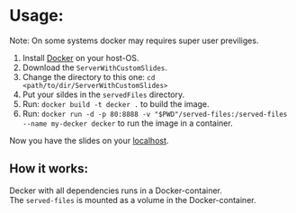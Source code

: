 # Usage:
Note: On some systems docker may requires super user previliges.
1. Install [Docker](https://docs.docker.com/install/) on your host-OS.
2. Download the `ServerWithCustomSlides`.
3. Change the directory to this one: `cd <path/to/dir/ServerWithCustomSlides>`
4. Put your sildes in the `servedFiles` directory.
5. Run: `docker build -t decker .` to build the image.
6. Run: `docker run -d -p 80:8888 -v "$PWD"/served-files:/served-files --name my-decker decker` to run the image in a container.

Now you have the slides on your [localhost](http://localhost).

## How it works:
Decker with all dependencies runs in a Docker-container.  
The `served-files` is mounted as a volume in the Docker-container.
